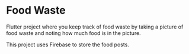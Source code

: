 # Food Waste

Flutter project where you keep track of food waste by taking a picture of food waste and noting how much food is in the picture. 

This project uses Firebase to store the food posts. 
